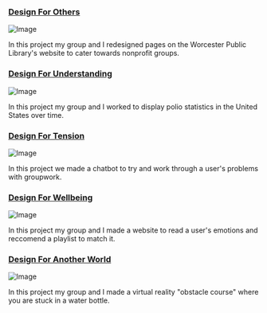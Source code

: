 

### [Design For Others](https://medium.com/@mariana0pachon/design-for-others-the-worcester-public-library-for-nonprofit-groups-4341abbbba4c)
![Image](https://cdn-images-1.medium.com/max/1200/1*yKMzXpYnRiKf1n7XSHVisQ.png)

In this project my group and I redesigned pages on the Worcester Public Library's website to cater towards nonprofit groups.

### [Design For Understanding](https://medium.com/@hayley.boigenzahn/design-for-understanding-17e78406b29b)
![Image](https://cdn-images-1.medium.com/max/1000/1*kxQBt-wrjx7ZlfBcpqC3Wg.jpeg)

In this project my group and I worked to display polio statistics in the United States over time.

### [Design For Tension](https://medium.com/@mcollins_68725/design-for-tension-a77e408277af)
![Image](https://cdn-images-1.medium.com/max/800/1*k_OdLU53QtcyyED-3NQphw.png)

In this project we made a chatbot to try and work through a user's problems with groupwork.

### [Design For Wellbeing](https://medium.com/@pawandodani/design-for-wellbeing-163aeea0f2ff)
![Image](https://cdn-images-1.medium.com/max/600/1*bprbC9VbncIYkNSYAPwFMA.jpeg)

In this project my group and I made a website to read a user's emotions and reccomend a playlist to match it.

### [Design For Another World](https://medium.com/@robertharrison43/design-for-another-world-603bed415e64)
![Image](https://cdn-images-1.medium.com/max/800/0*pkGMjdGGXh3ti-v-.)

In this project my group and I made a virtual reality "obstacle course" where you are stuck in a water bottle.

